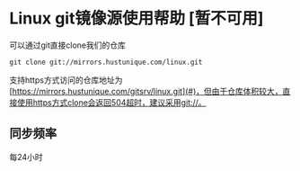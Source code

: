 # Linux git镜像源使用帮助 \[暂不可用\]

可以通过git直接clone我们的仓库

```
git clone git://mirrors.hustunique.com/linux.git
```

支持https方式访问的仓库地址为[https://mirrors.hustunique.com/gitsrv/linux.git](#)，但由于仓库体积较大，直接使用https方式clone会返回504超时，建议采用git://。


## 同步频率

每24小时

